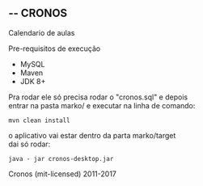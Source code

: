 -- CRONOS
---------------------------

Calendario de aulas

Pre-requisitos de execução
  - MySQL
  - Maven
  - JDK 8+

Pra rodar ele só precisa rodar o "cronos.sql" e depois  
entrar na pasta marko/ e executar na linha de comando:

```mvn clean install```

o aplicativo vai estar dentro da parta marko/target  
dai só rodar:

```java - jar cronos-desktop.jar```

Cronos (mit-licensed) 2011-2017
